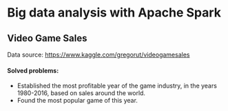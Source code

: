 # Big data analysis with Apache Spark

## Video Game Sales
Data source: https://www.kaggle.com/gregorut/videogamesales

#### Solved problems:
* Established the most profitable year of the game industry, in the years
   1980-2016, based on sales around the world.
* Found the most popular game of this year.
